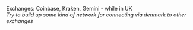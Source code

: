 Exchanges: Coinbase, Kraken, Gemini - while in UK\
*Try to build up some kind of network for connecting via denmark to other exchanges*
